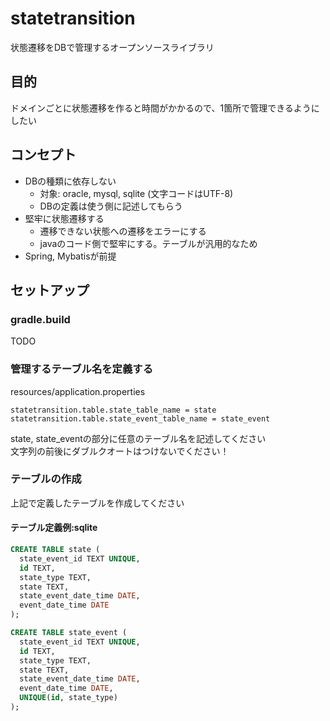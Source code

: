 # statetransition

状態遷移をDBで管理するオープンソースライブラリ

## 目的
ドメインごとに状態遷移を作ると時間がかかるので、1箇所で管理できるようにしたい

## コンセプト
- DBの種類に依存しない
  - 対象: oracle, mysql, sqlite (文字コードはUTF-8)
  - DBの定義は使う側に記述してもらう
- 堅牢に状態遷移する
  - 遷移できない状態への遷移をエラーにする
  - javaのコード側で堅牢にする。テーブルが汎用的なため
- Spring, Mybatisが前提

## セットアップ

### gradle.build
TODO

### 管理するテーブル名を定義する

resources/application.properties
```
statetransition.table.state_table_name = state
statetransition.table.state_event_table_name = state_event
``` 
state, state_eventの部分に任意のテーブル名を記述してください  
文字列の前後にダブルクオートはつけないでください！

### テーブルの作成
上記で定義したテーブルを作成してください
#### テーブル定義例:sqlite
```sql
CREATE TABLE state (
  state_event_id TEXT UNIQUE,
  id TEXT, 
  state_type TEXT, 
  state TEXT,  
  state_event_date_time DATE, 
  event_date_time DATE
);

CREATE TABLE state_event (
  state_event_id TEXT UNIQUE,
  id TEXT, 
  state_type TEXT, 
  state TEXT,  
  state_event_date_time DATE, 
  event_date_time DATE,
  UNIQUE(id, state_type)
);



```
